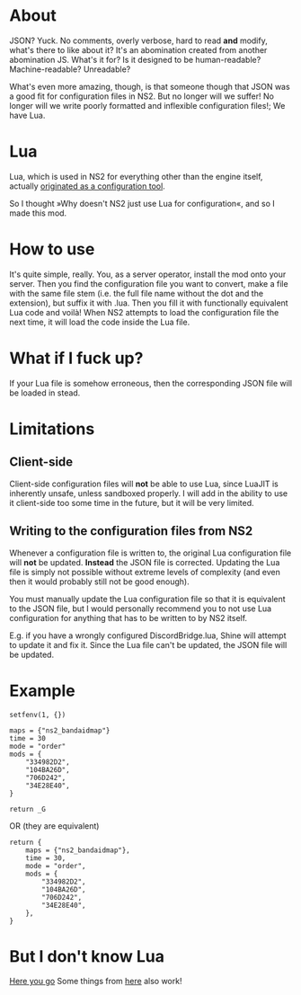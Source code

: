 # About
JSON? Yuck. No comments, overly verbose, hard to read **and** modify,
what's there to like about it?
It's an abomination created from another abomination JS. What's it for?
Is it designed to be human-readable? Machine-readable? Unreadable?

What's even more amazing, though, is that someone though that JSON
was a good fit for configuration files in NS2.
But no longer will we suffer! No longer will we write poorly formatted
and inflexible configuration files!; We have Lua.

# Lua
Lua, which is used in NS2 for everything other than the engine itself, actually
[originated as a configuration tool](https://www.lua.org/history.html).

So I thought »Why doesn't NS2 just use Lua for configuration«, and so I made this mod.

# How to use
It's quite simple, really. You, as a server operator, install the mod onto your server. Then
you find the configuration file you want to convert, make a file with the same file stem
(i.e. the full file name without the dot and the extension), but suffix it with .lua.
Then you fill it with functionally equivalent Lua code and voilà!
When NS2 attempts to load the configuration file the next time, it will load the code inside
the Lua file.

# What if I fuck up?
If your Lua file is somehow erroneous, then the corresponding JSON file will be loaded in stead.

# Limitations
## Client-side
Client-side configuration files will **not** be able to use Lua, since LuaJIT is
inherently unsafe, unless sandboxed properly. I will add in the ability to use it
client-side too some time in the future, but it will be very limited.

## Writing to the configuration files from NS2
Whenever a configuration file is written to, the original Lua configuration file
will **not** be updated. **Instead** the JSON file is corrected.
Updating the Lua file is simply not possible without extreme levels of complexity
(and even then it would probably still not be good enough).

You must manually update the Lua configuration file so that it is equivalent
to the JSON file, but I would personally recommend you
to not use Lua configuration for anything that has to be written to by NS2 itself.

E.g. if you have a wrongly configured DiscordBridge.lua, Shine will attempt to update it and fix it.
Since the Lua file can't be updated, the JSON file will be updated.

# Example
```
setfenv(1, {})

maps = {"ns2_bandaidmap"}
time = 30
mode = "order"
mods = {
	"334982D2",
	"104BA26D",
	"706D242",
	"34E28E40",
}

return _G
```
OR (they are equivalent)
```
return {
	maps = {"ns2_bandaidmap"},
	time = 30,
	mode = "order",
	mods = {
		"334982D2",
		"104BA26D",
		"706D242",
		"34E28E40",
	},
}
```

# But I don't know Lua
[Here you go](https://www.lua.org/manual/5.1/manual.html)
Some things from [here](https://www.lua.org/manual/5.2/manual.html) also work!
